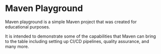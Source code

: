 # Maven Playground

Maven playground is a simple Maven project that was created for educational purposes.

It is intended to demonstrate some of the capabilities that Maven can bring to the table including setting up CI/CD pipelines, quality assurance, and many more.


